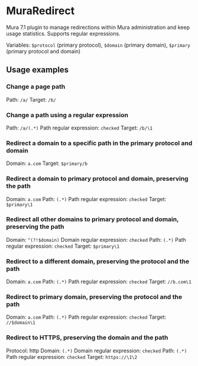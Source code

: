 # MuraRedirect

Mura 7.1 plugin to manage redirections within Mura administration and keep usage statistics.
Supports regular expressions.

Variables: `$protocol` (primary protocol), `$domain` (primary domain), `$primary` (primary protocol and domain)

## Usage examples

### Change a page path
Path: `/a/`
Target: `/b/`

### Change a path using a regular expression
Path: `/a/(.*)`
Path regular expression: `checked`
Target: `/b/\1`

### Redirect a domain to a specific path in the primary protocol and domain
Domain: `a.com`
Target: `$primary/b`

### Redirect a domain to primary protocol and domain, preserving the path
Domain: `a.com`
Path: `(.*)`
Path regular expression: `checked`
Target: `$primary\1`

### Redirect all other domains to primary protocol and domain, preserving the path
Domain: `^(?!$domain)`
Domain regular expression: `checked`
Path: `(.*)`
Path regular expression: `checked`
Target: `$primary\1`

### Redirect to a different domain, preserving the protocol and the path
Domain: `a.com`
Path: `(.*)`
Path regular expression: `checked`
Target: `//b.com\1`

### Redirect to primary domain, preserving the protocol and the path
Domain: `a.com`
Path: `(.*)`
Path regular expression: `checked`
Target: `//$domain\1`

### Redirect to HTTPS, preserving the domain and the path
Protocol: http
Domain: `(.*)`
Domain regular expression: `checked`
Path: `(.*)`
Path regular expression: `checked`
Target: `https://\1\2`
